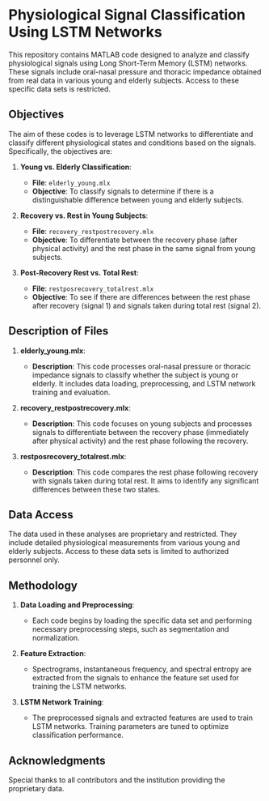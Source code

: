 # Physiological Signal Classification Using LSTM Networks

This repository contains MATLAB code designed to analyze and classify physiological signals using Long Short-Term Memory (LSTM) networks. These signals include oral-nasal pressure and thoracic impedance obtained from real data in various young and elderly subjects. Access to these specific data sets is restricted.

## Objectives

The aim of these codes is to leverage LSTM networks to differentiate and classify different physiological states and conditions based on the signals. Specifically, the objectives are:

1. **Young vs. Elderly Classification**:
   - **File**: `elderly_young.mlx`
   - **Objective**: To classify signals to determine if there is a distinguishable difference between young and elderly subjects.
   
2. **Recovery vs. Rest in Young Subjects**:
   - **File**: `recovery_restpostrecovery.mlx`
   - **Objective**: To differentiate between the recovery phase (after physical activity) and the rest phase in the same signal from young subjects.
   
3. **Post-Recovery Rest vs. Total Rest**:
   - **File**: `restposrecovery_totalrest.mlx`
   - **Objective**: To see if there are differences between the rest phase after recovery (signal 1) and signals taken during total rest (signal 2).

## Description of Files

1. **elderly_young.mlx**:
   - **Description**: This code processes oral-nasal pressure or thoracic impedance signals to classify whether the subject is young or elderly. It includes data loading, preprocessing, and LSTM network training and evaluation.
   
2. **recovery_restpostrecovery.mlx**:
   - **Description**: This code focuses on young subjects and processes signals to differentiate between the recovery phase (immediately after physical activity) and the rest phase following the recovery.
   
3. **restposrecovery_totalrest.mlx**:
   - **Description**: This code compares the rest phase following recovery with signals taken during total rest. It aims to identify any significant differences between these two states.

## Data Access

The data used in these analyses are proprietary and restricted. They include detailed physiological measurements from various young and elderly subjects. Access to these data sets is limited to authorized personnel only.

## Methodology

1. **Data Loading and Preprocessing**:
   - Each code begins by loading the specific data set and performing necessary preprocessing steps, such as segmentation and normalization.

2. **Feature Extraction**:
   - Spectrograms, instantaneous frequency, and spectral entropy are extracted from the signals to enhance the feature set used for training the LSTM networks.

3. **LSTM Network Training**:
   - The preprocessed signals and extracted features are used to train LSTM networks. Training parameters are tuned to optimize classification performance.


## Acknowledgments

Special thanks to all contributors and the institution providing the proprietary data.

